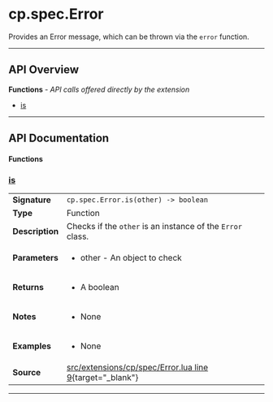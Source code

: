 # cp.spec.Error

Provides an Error message, which can be thrown via the `error` function.

---

## API Overview
**Functions** - _API calls offered directly by the extension_
 * [is](#is)


---

## API Documentation

#### Functions


### [is](#is)

|                                             |                                                                                     |
| --------------------------------------------|-------------------------------------------------------------------------------------|
| **Signature**                               | `cp.spec.Error.is(other) -> boolean`                                                                    |
| **Type**                                    | Function                                                                     |
| **Description**                             | Checks if the `other` is an instance of the `Error` class.                                                                     |
| **Parameters**                              | <ul><li>other - An object to check</li></ul> |
| **Returns**                                 | <ul><li>A boolean</li></ul>          |
| **Notes**                                   | <ul><li>None</li></ul> |
| **Examples**                                | <ul><li>None</li></ul> |
| **Source**                                  | [src/extensions/cp/spec/Error.lua line 9](https://github.com/CommandPost/CommandPost/blob/develop/src/extensions/cp/spec/Error.lua#L9){target="_blank"} |

---

